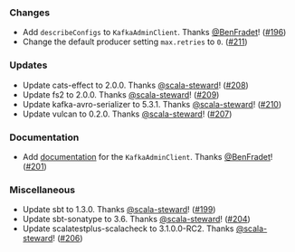 ### Changes

- Add `describeConfigs` to `KafkaAdminClient`. Thanks [@BenFradet](https://github.com/BenFradet)! ([#196][#196])
- Change the default producer setting `max.retries` to `0`. ([#211][#211])

### Updates

- Update cats-effect to 2.0.0. Thanks [@scala-steward](https://github.com/scala-steward)! ([#208][#208])
- Update fs2 to 2.0.0. Thanks [@scala-steward](https://github.com/scala-steward)! ([#209][#209])
- Update kafka-avro-serializer to 5.3.1. Thanks [@scala-steward](https://github.com/scala-steward)! ([#210][#210])
- Update vulcan to 0.2.0. Thanks [@scala-steward](https://github.com/scala-steward)! ([#207][#207])

### Documentation

- Add [documentation](https://ovotech.github.io/fs2-kafka/docs/admin) for the `KafkaAdminClient`. Thanks [@BenFradet](https://github.com/BenFradet)! ([#201][#201])

### Miscellaneous

- Update sbt to 1.3.0. Thanks [@scala-steward](https://github.com/scala-steward)! ([#199][#199])
- Update sbt-sonatype to 3.6. Thanks [@scala-steward](https://github.com/scala-steward)! ([#204][#204])
- Update scalatestplus-scalacheck to 3.1.0.0-RC2. Thanks [@scala-steward](https://github.com/scala-steward)! ([#206][#206])

[#196]: https://github.com/ovotech/fs2-kafka/pull/196
[#199]: https://github.com/ovotech/fs2-kafka/pull/199
[#201]: https://github.com/ovotech/fs2-kafka/pull/201
[#204]: https://github.com/ovotech/fs2-kafka/pull/204
[#206]: https://github.com/ovotech/fs2-kafka/pull/206
[#207]: https://github.com/ovotech/fs2-kafka/pull/207
[#208]: https://github.com/ovotech/fs2-kafka/pull/208
[#209]: https://github.com/ovotech/fs2-kafka/pull/209
[#210]: https://github.com/ovotech/fs2-kafka/pull/210
[#211]: https://github.com/ovotech/fs2-kafka/pull/211
